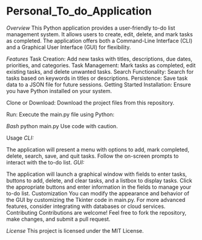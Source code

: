 # Personal_To_do_Application
*Overview*
This Python application provides a user-friendly to-do list management system. It allows users to create, edit, delete, and mark tasks as completed. The application offers both a Command-Line Interface (CLI) and a Graphical User Interface (GUI) for flexibility.

*Features*
Task Creation: Add new tasks with titles, descriptions, due dates, priorities, and categories.
Task Management: Mark tasks as completed, edit existing tasks, and delete unwanted tasks.
Search Functionality: Search for tasks based on keywords in titles or descriptions.
Persistence: Save task data to a JSON file for future sessions.
Getting Started
Installation: Ensure you have Python installed on your system.

Clone or Download: Download the project files from this repository.

Run: Execute the main.py file using Python:

*Bash*
python main.py
Use code with caution.

Usage
*CLI:*

The application will present a menu with options to add, mark completed, delete, search, save, and quit tasks.
Follow the on-screen prompts to interact with the to-do list.
*GUI:*

The application will launch a graphical window with fields to enter tasks, buttons to add, delete, and clear tasks, and a listbox to display tasks.
Click the appropriate buttons and enter information in the fields to manage your to-do list.
Customization
You can modify the appearance and behavior of the GUI by customizing the Tkinter code in main.py.
For more advanced features, consider integrating with databases or cloud services.
Contributing
Contributions are welcome! Feel free to fork the repository, make changes, and submit a pull request.

*License*
This project is licensed under the MIT License.   

